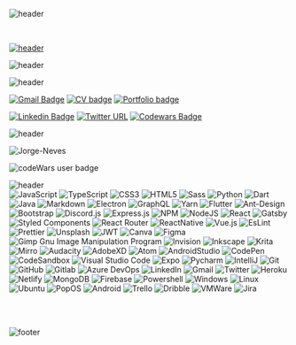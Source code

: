 ![header](https://capsule-render.vercel.app/api?type=waving&color=0:376db8,100:6d37b8&height=200&section=header&text=Paulo%20Santos&fontSize=60&fontColor=ffffff&fontAlign=25&fontAlignY=40&desc=Full%20Stack%20Developer&descSize=35&descAlign=75&animation=fadeIn)


<br>


[![header](/github2.gif)](https://paulo-j-santos.netlify.app/)


![header](https://capsule-render.vercel.app/api?type=transparent&height=75&section=header&text=Greetings&fontSize=50&fontColor=3a2961&fontAlign=50&desc=Thank%20you%20for%20stopping%20by&descAlignY=82&descAlign=53&animation=fadeIn) 

![header](https://capsule-render.vercel.app/api?type=transparent&height=75&section=header&text=Contacts&fontSize=20&fontColor=3a2961&animation=twinkling&fontAlign=50) 


[![Gmail Badge](https://img.shields.io/badge/-paulo.jorge.ngs@gmail.com-282A36?style=flat-square&logo=Gmail&logoColor=red&link=mailto:paulo.jorge.ngs@gmail.com)](mailto:paulo.jorge.ngs@gmail.com) [![CV badge](https://img.shields.io/badge/CV-click%20me-purple??style=flat-square&link=https://drive.google.com/file/d/1CWzBfpV9V73PRosmWU0X--gGMqJKtFNM/view?usp=sharing)](https://drive.google.com/file/d/1CWzBfpV9V73PRosmWU0X--gGMqJKtFNM/view?usp=sharing) [![Portfolio badge](https://img.shields.io/badge/Portfolio-click%20me-purple??style=flat-square&link=https://paulo-j-santos.netlify.app/)](https://paulo-j-santos.netlify.app/) 


[![Linkedin Badge](https://img.shields.io/badge/-Paulo_Santos-282A36?style=flat-square&logo=Linkedin&logoColor=red&link=https://www.linkedin.com/in/paulo-j-santos/)](https://www.linkedin.com/in/paulo-j-santos/) 
[![Twitter URL](https://img.shields.io/badge/-@PauloSa48145871-282A36?style=flat-square&logo=twitter&logoColor=red&url=https://twitter.com/PauloSa48145871)](https://twitter.com/PauloSa48145871)
[![Codewars Badge](https://www.codewars.com/users/Jorge-Neves/badges/micro?style=flat-square&url=https://www.codewars.com/users/Jorge-Neves)](https://www.codewars.com/users/Jorge-Neves)


 
 ![header](https://capsule-render.vercel.app/api?type=transparent&height=75&section=header&text=Metrics&fontSize=20&fontColor=3a2961&animation=twinkling&fontAlign=50)

 ![Jorge-Neves](https://github-readme-stats.vercel.app/api/top-langs/?username=Jorge-Neves&layout=compact&theme=default&card_width=275&langs_count=10&hide=C,CMake)
 
 <img src="https://www.codewars.com/users/Jorge-Neves/badges/large" alt="codeWars user badge" />
 

 ![header](https://capsule-render.vercel.app/api?type=transparent&height=75&section=header&text=skills%20and%20tools&fontSize=20&fontColor=3a2961&animation=twinkling&fontAlign=50)
  <br>
 ![JavaScript](https://img.shields.io/badge/javascript-%23323330.svg?style=for-the-badge&logo=javascript&logoColor=%23F7DF1E)
 ![TypeScript](https://img.shields.io/badge/TypeScript-007ACC?style=for-the-badge&logo=typescript&logoColor=white)
 ![CSS3](https://img.shields.io/badge/css3-%231572B6.svg?style=for-the-badge&logo=css3&logoColor=white)
 ![HTML5](https://img.shields.io/badge/html5-%23E34F26.svg?style=for-the-badge&logo=html5&logoColor=white)
 ![Sass](https://img.shields.io/badge/Sass-CC6699?style=for-the-badge&logo=sass&logoColor=white)
 ![Python](https://img.shields.io/badge/Python-3776AB?style=for-the-badge&logo=python&logoColor=white)
 ![Dart](https://img.shields.io/badge/Dart-0175C2?style=for-the-badge&logo=dart&logoColor=white)
 ![Java](https://img.shields.io/badge/Java-ED8B00?style=for-the-badge&logo=java&logoColor=white)
 ![Markdown](https://img.shields.io/badge/markdown-%23000000.svg?style=for-the-badge&logo=markdown&logoColor=white)
 ![Electron](https://img.shields.io/badge/Electron-2B2E3A?style=for-the-badge&logo=electron&logoColor=9FEAF9)
 ![GraphQL](https://img.shields.io/badge/GraphQl-E10098?style=for-the-badge&logo=graphql&logoColor=white)
 ![Yarn](https://img.shields.io/badge/Yarn-2C8EBB?style=for-the-badge&logo=yarn&logoColor=white)
 ![Flutter](https://img.shields.io/badge/Flutter-02569B?style=for-the-badge&logo=flutter&logoColor=white)
 ![Ant-Design](https://img.shields.io/badge/-AntDesign-%230170FE?style=for-the-badge&logo=ant-design&logoColor=white)
 ![Bootstrap](https://img.shields.io/badge/bootstrap-%23563D7C.svg?style=for-the-badge&logo=bootstrap&logoColor=white)
 ![Discord.js](https://img.shields.io/badge/Discord.js-5865F2?style=for-the-badge&logo=discord&logoColor=white)
 ![Express.js](https://img.shields.io/badge/express.js-%23404d59.svg?style=for-the-badge&logo=express&logoColor=%2361DAFB)
 ![NPM](https://img.shields.io/badge/NPM-%23000000.svg?style=for-the-badge&logo=npm&logoColor=white)
 ![NodeJS](https://img.shields.io/badge/node.js-6DA55F?style=for-the-badge&logo=node.js&logoColor=white)
 ![React](https://img.shields.io/badge/react-%2320232a.svg?style=for-the-badge&logo=react&logoColor=%2361DAFB)
 ![Gatsby](https://img.shields.io/badge/Gatsby-663399?style=for-the-badge&logo=gatsby&logoColor=white)
 ![Styled Components](https://img.shields.io/badge/styled--components-DB7093?style=for-the-badge&logo=styled-components&logoColor=white)
 ![React Router](https://img.shields.io/badge/React_Router-CA4245?style=for-the-badge&logo=react-router&logoColor=white)
 ![ReactNative](https://img.shields.io/badge/React_Native-20232A?style=for-the-badge&logo=react&logoColor=61DAFB)
 ![Vue.js](https://img.shields.io/badge/Vue.js-35495E?style=for-the-badge&logo=vue.js&logoColor=4FC08D)
 ![EsLint](https://img.shields.io/badge/eslint-3A33D1?style=for-the-badge&logo=eslint&logoColor=white)
 ![Prettier](https://img.shields.io/badge/prettier-1A2C34?style=for-the-badge&logo=prettier&logoColor=F7BA3E)
 ![Unsplash](https://img.shields.io/badge/Unsplash-000000?style=for-the-badge&logo=Unsplash&logoColor=white)
 ![JWT](https://img.shields.io/badge/json%20web%20tokens-323330?style=for-the-badge&logo=json-web-tokens&logoColor=pink)
 ![Canva](https://img.shields.io/badge/Canva-%2300C4CC.svg?style=for-the-badge&logo=Canva&logoColor=white)
 ![Figma](https://img.shields.io/badge/figma-%23F24E1E.svg?style=for-the-badge&logo=figma&logoColor=white)
 ![Gimp Gnu Image Manipulation Program](https://img.shields.io/badge/Gimp-657D8B?style=for-the-badge&logo=gimp&logoColor=FFFFFF)
 ![Invision](https://img.shields.io/badge/InVision-FF3366?style=for-the-badge&logo=InVision&logoColor=white)
 ![Inkscape](https://img.shields.io/badge/Inkscape-000000?style=for-the-badge&logo=Inkscape&logoColor=white)
 ![Krita](https://img.shields.io/badge/Krita-203759?style=for-the-badge&logo=krita&logoColor=EEF37B)
 ![Mirro](https://img.shields.io/badge/Miro-F7C922?style=for-the-badge&logo=Miro&logoColor=050036)
 ![Audacity](https://img.shields.io/badge/Audacity-0000CC?style=for-the-badge&logo=audacity&logoColor=white)
 ![AdobeXD](https://img.shields.io/badge/Adobe%20XD-470137?style=for-the-badge&logo=Adobe%20XD&logoColor=#FF61F6)
 ![Atom](https://img.shields.io/badge/Atom-%2366595C.svg?style=for-the-badge&logo=atom&logoColor=white)
 ![AndroidStudio]( https://img.shields.io/badge/Android_Studio-3DDC84?style=for-the-badge&logo=android-studio&logoColor=white)
 ![CodePen](https://img.shields.io/badge/CodePen-white?style=for-the-badge&logo=codepen&logoColor=black)
 ![CodeSandbox](https://img.shields.io/badge/Codesandbox-040404?style=for-the-badge&logo=codesandbox&logoColor=DBDBDB)
 ![Visual Studio Code](https://img.shields.io/badge/Visual%20Studio%20Code-0078d7.svg?style=for-the-badge&logo=visual-studio-code&logoColor=white)
 ![Expo](https://img.shields.io/badge/Expo-1B1F23?style=for-the-badge&logo=expo&logoColor=white)
 ![Pycharm](https://img.shields.io/badge/PyCharm-000000.svg?&style=for-the-badge&logo=PyCharm&logoColor=white)
 ![IntelliJ](https://img.shields.io/badge/IntelliJ_IDEA-000000.svg?style=for-the-badge&logo=intellij-idea&logoColor=white)
 ![Git](https://img.shields.io/badge/git-%23F05033.svg?style=for-the-badge&logo=git&logoColor=white)
 ![GitHub](https://img.shields.io/badge/github-%23121011.svg?style=for-the-badge&logo=github&logoColor=white)
 ![Gitlab](https://img.shields.io/badge/GitLab-330F63?style=for-the-badge&logo=gitlab&logoColor=white)
 ![Azure DevOps](https://img.shields.io/badge/Azure_DevOps-0078D7?style=for-the-badge&logo=azure-devops&logoColor=white)
 ![LinkedIn](https://img.shields.io/badge/linkedin-%230077B5.svg?style=for-the-badge&logo=linkedin&logoColor=white)
 ![Gmail](https://img.shields.io/badge/Gmail-D14836?style=for-the-badge&logo=gmail&logoColor=white)
 ![Twitter](https://img.shields.io/badge/@PauloSa48145871-%231DA1F2.svg?style=for-the-badge&logo=Twitter&logoColor=white)
 ![Heroku](https://img.shields.io/badge/heroku-%23430098.svg?style=for-the-badge&logo=heroku&logoColor=white)
 ![Netlify](https://img.shields.io/badge/netlify-%23000000.svg?style=for-the-badge&logo=netlify&logoColor=#00C7B7)
 ![MongoDB](https://img.shields.io/badge/MongoDB-%234ea94b.svg?style=for-the-badge&logo=mongodb&logoColor=white)
 ![Firebase](https://img.shields.io/badge/firebase-ffca28?style=for-the-badge&logo=firebase&logoColor=black)
 ![Powershell](https://img.shields.io/badge/Powershell-2CA5E0?style=for-the-badge&logo=powershell&logoColor=white)
 ![Windows](https://img.shields.io/badge/Windows-0078D6?style=for-the-badge&logo=windows&logoColor=white)
 ![Linux](https://img.shields.io/badge/Linux-FCC624?style=for-the-badge&logo=linux&logoColor=black)
 ![Ubuntu](https://img.shields.io/badge/Ubuntu-E95420?style=for-the-badge&logo=ubuntu&logoColor=white)
 ![PopOS](https://img.shields.io/badge/Pop!_OS-48B9C7?style=for-the-badge&logo=Pop!_OS&logoColor=white)
 ![Android](https://img.shields.io/badge/Android-3DDC84?style=for-the-badge&logo=android&logoColor=white)
 ![Trello](https://img.shields.io/badge/Trello-0052CC?style=for-the-badge&logo=trello&logoColor=white)
 ![Dribble](https://img.shields.io/badge/Dribbble-EA4C89?style=for-the-badge&logo=dribbble&logoColor=white)
 ![VMWare](https://img.shields.io/badge/VMware-231f20?style=for-the-badge&logo=VMware&logoColor=white)
 ![Jira](https://img.shields.io/badge/Jira-0052CC?style=for-the-badge&logo=Jira&logoColor=white)
   
<br>

<br>


 
![footer](https://capsule-render.vercel.app/api?type=waving&color=0:376db8,100:6d37b8&height=150&section=footer&text=Feel%20free%20to%20connect&fontSize=40&animation=twinkling&fontColor=ffffff&fontAlign=50&fontAlignY=70)
 
